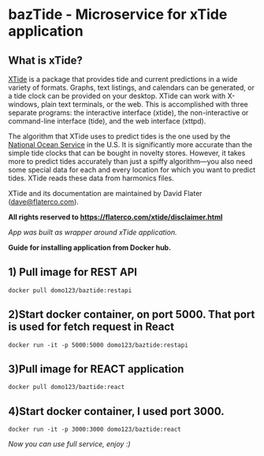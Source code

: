 # bazTide - Microservice for xTide application

## What is xTide?
[XTide](https://flaterco.com/xtide/) is a package that provides tide and current predictions in a wide variety of formats.  Graphs, text listings, and calendars can be generated, or a tide clock can be provided on your desktop. XTide can work with X-windows, plain text terminals, or the web.  This is accomplished with three separate programs:  the interactive interface (xtide), the non-interactive or command-line interface (tide), and the web interface (xttpd).

The algorithm that XTide uses to predict tides is the one used by the [National Ocean Service](https://oceanservice.noaa.gov/) in the U.S.  It is significantly more accurate than the simple tide clocks that can be bought in novelty stores.  However, it takes more to predict tides accurately than just a spiffy algorithm—you also need some special data for each and every location for which you want to predict tides.  XTide reads these data from harmonics files.

XTide and its documentation are maintained by David Flater (dave@flaterco.com).

**All rights reserved to https://flaterco.com/xtide/disclaimer.html** 

*App was built as wrapper around xTide application.*

**Guide for installing application from Docker hub.**

## 1) Pull image for REST API

```docker pull domo123/baztide:restapi```

## 2)Start docker container, on port 5000. That port is used for fetch request in React

```docker run -it -p 5000:5000 domo123/baztide:restapi```

## 3)Pull image for REACT application

```docker pull domo123/baztide:react```

## 4)Start docker container, I used port 3000.

```docker run -it -p 3000:3000 domo123/baztide:react```

*Now you can use full service, enjoy :)*
